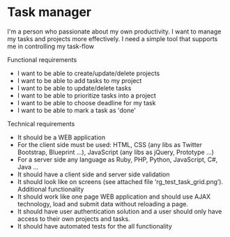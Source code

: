 # Task manager
I'm a person who passionate about my own productivity. I want to manage my tasks
and projects more effectively. I need a simple tool that supports me in controlling my
task-flow

Functional requirements
*  I want to be able to create/update/delete projects
*  I want to be able to add tasks to my project
*  I want to be able to update/delete tasks
*  I want to be able to prioritize tasks into a project
*  I want to be able to choose deadline for my task
*  I want to be able to mark a task as 'done'

Technical requirements
*  It should be a WEB application
*  For the client side must be used: HTML, CSS (any libs as Twitter Bootstrap,
Blueprint ...), JavaScript (any libs as jQuery, Prototype ...)
*  For a server side any language as Ruby, PHP, Python, JavaScript, C#, Java ...
*  It should have a client side and server side validation
*  It should look like on screens (see attached file ‘rg_test_task_grid.png’).
Additional functionality
*  It should work like one page WEB application and should use AJAX technology, load
and submit data without reloading a page.
*  It should have user authentication solution and a user should only have access to
their own projects and tasks.
*  It should have automated tests for the all functionality